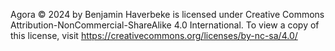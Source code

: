 Agora © 2024 by Benjamin Haverbeke is licensed under Creative Commons Attribution-NonCommercial-ShareAlike 4.0 International. 
To view a copy of this license, visit https://creativecommons.org/licenses/by-nc-sa/4.0/
